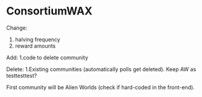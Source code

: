 # ConsortiumWAX
Change:
1. halving frequency 
2. reward amounts

Add:
1.code to delete community


Delete:
1.Existing communities (automatically polls get deleted). Keep AW as testtesttest?

First community will be Alien Worlds (check if hard-coded in the front-end). 
